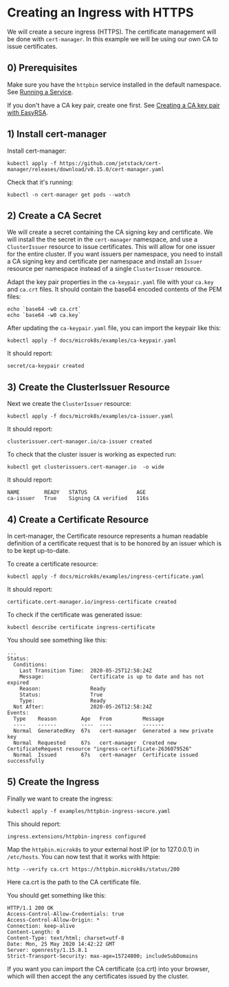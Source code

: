 # Creating an Ingress with HTTPS

We will create a secure ingress (HTTPS). The certificate management will be done with `cert-manager`. In this example we will
be using our own CA to issue certificates.

## 0) Prerequisites

Make sure you have the `httpbin` service installed in the default namespace. See [Running a Service](running-a-service.md).

If you don't have a CA key pair, create one first. See [Creating a CA key pair with EasyRSA](creating-a-ca-keypair-with-easyrsa.md).

## 1) Install cert-manager

Install cert-manager:

```shell script
kubectl apply -f https://github.com/jetstack/cert-manager/releases/download/v0.15.0/cert-manager.yaml
```

Check that it's running:

```shell script
kubectl -n cert-manager get pods --watch
```

## 2) Create a CA Secret

We will create a secret containing the CA signing key and certificate. We will install the the secret in the
`cert-manager` namespace, and use a `ClusterIssuer` resource to issue certificates. This will allow for one issuer for
the entire cluster. If you want issuers per namespace, you need to install a CA signing key and certificate per namespace
and install an `Issuer` resource per namespace instead of a single `ClusterIssuer` resource.

Adapt the key pair properties in the `ca-keypair.yaml` file with your `ca.key` and `ca.crt`
files. It should contain the base64 encoded contents of the PEM files:

```shell script
echo `base64 -w0 ca.crt`
echo `base64 -w0 ca.key`
```

After updating the `ca-keypair.yaml` file, you can import the keypair like this:

```shell script
kubectl apply -f docs/microk8s/examples/ca-keypair.yaml
```

It should report:

```
secret/ca-keypair created
```

## 3) Create the ClusterIssuer Resource

Next we create the `ClusterIssuer` resource:

```shell script
kubectl apply -f docs/microk8s/examples/ca-issuer.yaml
```

It should report:

```
clusterissuer.cert-manager.io/ca-issuer created
```

To check that the cluster issuer is working as expected run:

```shell script
kubectl get clusterissuers.cert-manager.io  -o wide
```

It should report:

```
NAME        READY   STATUS                AGE
ca-issuer   True    Signing CA verified   116s
```

## 4) Create a Certificate Resource

In cert-manager, the Certificate resource represents a human readable definition of a
certificate request that is to be honored by an issuer which is to be kept up-to-date.

To create a certificate resource:

```shell script
kubectl apply -f docs/microk8s/examples/ingress-certificate.yaml
```

It should report:

```
certificate.cert-manager.io/ingress-certificate created
```

To check if the certificate was generated issue:

```shell script
kubectl describe certificate ingress-certificate
```

You should see something like this:

```
...
Status:
  Conditions:
    Last Transition Time:  2020-05-25T12:58:24Z
    Message:               Certificate is up to date and has not expired
    Reason:                Ready
    Status:                True
    Type:                  Ready
  Not After:               2020-05-26T12:58:24Z
Events:
  Type    Reason        Age   From          Message
  ----    ------        ----  ----          -------
  Normal  GeneratedKey  67s   cert-manager  Generated a new private key
  Normal  Requested     67s   cert-manager  Created new CertificateRequest resource "ingress-certificate-2636079526"
  Normal  Issued        67s   cert-manager  Certificate issued successfully
```

## 5) Create the Ingress

Finally we want to create the ingress:

```shell script
kubectl apply -f examples/httpbin-ingress-secure.yaml
```

This should report:

```
ingress.extensions/httpbin-ingress configured
```

Map the `httpbin.microk8s` to your external host IP (or to 127.0.0.1) in `/etc/hosts`. You can now test that it works with httpie:

```shell script
http --verify ca.crt https://httpbin.microk8s/status/200
```

Here ca.crt is the path to the CA certificate file.

You should get something like this:

```http request
HTTP/1.1 200 OK
Access-Control-Allow-Credentials: true
Access-Control-Allow-Origin: *
Connection: keep-alive
Content-Length: 0
Content-Type: text/html; charset=utf-8
Date: Mon, 25 May 2020 14:42:22 GMT
Server: openresty/1.15.8.1
Strict-Transport-Security: max-age=15724800; includeSubDomains
```

If you want you can import the CA certificate (ca.crt) into your browser, which will then accept the any certificates issued by
the cluster.
